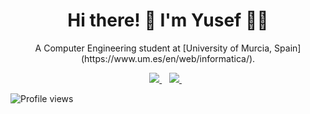 <h1 align='center'>
 Hi there! 👋  I'm Yusef 👨‍💻
</h1>

<p align='center'>
  A Computer Engineering student at [University of Murcia, Spain](https://www.um.es/en/web/informatica/).
</p>
 

<p align='center'>
  
  <a href="https://www.linkedin.com/in/yusef-benarroum-marin/">
    <img src="https://img.shields.io/badge/linkedin-%230077B5.svg?&style=for-the-badge&logo=linkedin&logoColor=white" />
  </a>&nbsp;&nbsp;
  <a href="mailto:yusefbm24m@gmail.com">
    <img src="https://img.shields.io/badge/Gmail-D14836?style=for-the-badge&logo=gmail&logoColor=white" />        
  </a>&nbsp;&nbsp;  
</p>

![Profile views](https://gpvc.arturio.dev/YusefBM) 

